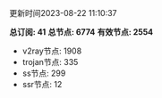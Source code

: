 更新时间2023-08-22 11:10:37

**总订阅: 41**
**总节点: 6774**
**有效节点: 2554**
- v2ray节点: 1908
- trojan节点: 335
- ss节点: 299
- ssr节点: 12
